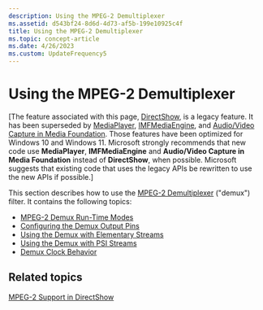 ```yaml
---
description: Using the MPEG-2 Demultiplexer
ms.assetid: d543bf24-8d6d-4d73-af5b-199e10925c4f
title: Using the MPEG-2 Demultiplexer
ms.topic: concept-article
ms.date: 4/26/2023
ms.custom: UpdateFrequency5
---
```


# Using the MPEG-2 Demultiplexer

\[The feature associated with this page, [DirectShow](/windows/win32/directshow/directshow), is a legacy feature. It has been superseded by [MediaPlayer](/uwp/api/Windows.Media.Playback.MediaPlayer), [IMFMediaEngine](/windows/win32/api/mfmediaengine/nn-mfmediaengine-imfmediaengine), and [Audio/Video Capture in Media Foundation](/windows/win32/medfound/audio-video-capture-in-media-foundation). Those features have been optimized for Windows 10 and Windows 11. Microsoft strongly recommends that new code use **MediaPlayer**, **IMFMediaEngine** and **Audio/Video Capture in Media Foundation** instead of **DirectShow**, when possible. Microsoft suggests that existing code that uses the legacy APIs be rewritten to use the new APIs if possible.\]

This section describes how to use the [MPEG-2 Demultiplexer](mpeg-2-demultiplexer.md) ("demux") filter. It contains the following topics:

-   [MPEG-2 Demux Run-Time Modes](mpeg-2-demux-run-time-modes.md)
-   [Configuring the Demux Output Pins](configuring-the-demux-output-pins.md)
-   [Using the Demux with Elementary Streams](using-the-demux-with-elementary-streams.md)
-   [Using the Demux with PSI Streams](using-the-demux-with-psi-streams.md)
-   [Demux Clock Behavior](demux-clock-behavior.md)

## Related topics

<dl> <dt>

[MPEG-2 Support in DirectShow](mpeg-2-support-in-directshow.md)
</dt> </dl>

 

 




